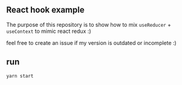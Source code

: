 ## React hook example
The purpose of this repository is to show how to mix `useReducer` + `useContext` to mimic react redux :)

feel free to create an issue if my version is outdated or incomplete :) 

## run 
`yarn start`
